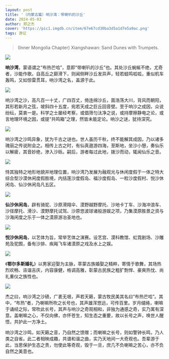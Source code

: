 ```yaml
---
layout: post
title: '（内蒙古篇）响沙湾：带喇叭的沙丘'
date: 2024-05-03
author: 郑之杰
cover: 'https://pic1.imgdb.cn/item/67e67cd30ba3d5a1d7e5a9ac.png'
tags: 游记
---
```


> (Inner Mongolia Chapter) Xiangshawan: Sand Dunes with Trumpets.

![](https://pic1.imgdb.cn/item/67e67cd30ba3d5a1d7e5a9ac.png)


**响沙湾**，蒙语谓之“布热芒哈”，意即“带喇叭的沙丘”也。其处沙丘蜿蜒不绝，尤奇者，沙能作歌。自高丘之巅滑下，则闻侧畔沙丘发异声，轻若蛙鸣呱呱，重似机车轰鸣，又如惊雷贯耳，响沙湾之名，盖源于此。

![](https://pic1.imgdb.cn/item/67e5415f0ba3d5a1d7e52a7a.jpg)

响沙湾之沙，高凡百一十丈，广四百丈，倚连绵沙丘，面浩荡大川，背风而朝阳，其形若新月之弦，坡斜四十五度，宛若天成之巨丘回音壁。至于响沙之成因，众说纷纭，莫衷一是。科学之士屡经考察，或倡筛匀汰净之说，或持摩擦静电之论，或言地理环境之因，或提“共鸣箱”之理，然皆未能定论。响沙之谜，犹待深究。

![](https://pic1.imgdb.cn/item/67e548ce0ba3d5a1d7e52c22.png)

响沙湾之沙鸣异象，犹为千古之谜也。世人虽历千秋，终不能解其成因，乃以诸多瑰丽之传说附会之。相传上古之时，有仙真遨游四海，至斯地，坐沙小憩，奏仙乐以解疲，其音妙绝，渗入沙砾。嗣后，游者每过此地，拨沙而动，辄闻仙乐之音。

![](https://pic1.imgdb.cn/item/67e5494e0ba3d5a1d7e52c3d.png)

恃其独特之地形地貌并地理位置，响沙湾乃发展为融观光与休闲度假于一体之特大综合型沙漠休闲度假胜境，内括莲沙度假岛、福沙度假岛、一粒沙度假村、悦沙休闲岛、仙沙休闲岛凡五区。

![](https://pic1.imgdb.cn/item/67e546580ba3d5a1d7e52bab.png)

**仙沙休闲岛**，辟有骑驼、沙原滑翔伞、漠野越野摩托、沙地卡丁车、沙海冲浪车、沙径摩托、滑沙、漠野摩托试驾、沙原悠波球诸般游娱之项，乃集漠原胜景之资与沙海闲度之乐于一体之漠原游冶圣地也。

![](https://pic1.imgdb.cn/item/67e543c20ba3d5a1d7e52b3a.png)

**悦沙休闲岛**，以艺体为旨，常举艺体之演赛。设艺宫、漠科教馆、虹霓剧场、沙雕苑及驼囿，备有沙排、疾飚飞车诸漠原之戏及水上之娱。

![](https://pic1.imgdb.cn/item/67e546ec0ba3d5a1d7e52bc8.png)

《**鄂尔多斯婚礼**》以男家迎娶为主脉，萃蒙古族婚娶之精粹，寄情于歌舞，其场热烈欢畅、诙谐吉庆，内容康健，格调高雅，彰蒙古民族之粗犷剽悍、豪爽热忱、尚礼重仪之族性也。

![](https://pic1.imgdb.cn/item/67e5402f0ba3d5a1d7e52a28.png)

杰之曰，响沙湾之沙碛，广袤无垠，声若天籁，蒙古牧民美其名曰“布热芒哈”。其中，“布热”者，乃喇嘛所吹之长号也，其声雄浑悠远，可传百里。岁月缱绻，喇嘛于诵经之际，常吹此长号，其声与响沙之奇观相和，非独为通感之奇，实乃寓有深意。盖喇嘛之心，不仅向佛，亦怀苍生，知生态之重要，故以长号之声，唤世人醒悟，共护此一方净土。

响沙湾之沙鸣，如天籁之音，乃自然之馈赠；而喇嘛之长号，则如警钟长鸣，乃人类之自省。此二者相映成趣，共谱和谐之曲，实乃天地间一大奇观也。吾辈游于此，当思保护生态之责，勿使此等奇观，毁于一旦，庶几不负喇嘛之苦心，亦不负自然之美意也。
